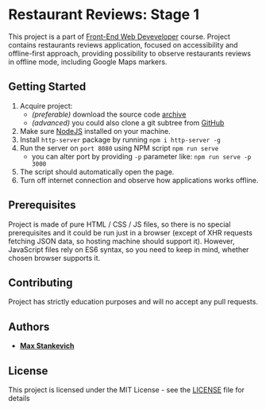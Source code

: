 # Restaurant Reviews: Stage 1
This project is a part of [Front-End Web Deveveloper](https://www.udacity.com/course/front-end-web-developer-nanodegree--nd001) course.
Project contains restaurants reviews application, focused on accessibility and offline-first approach, providing possibility to observe restaurants reviews in offline mode, including Google Maps markers.

## Getting Started
1. Acquire project:
    - *(preferable)* download the source code [archive](https://github.com/gavar/google-front-end-web-developer/releases/download/project%2Frestaurants-v1/restaurants-reviews-v1.zip)
    - *(advanced)* you could also clone a git subtree from [GitHub](https://github.com/gavar/google-front-end-web-developer/tree/develop/frontend-apps/14)
2. Make sure [NodeJS](https://nodejs.org) installed on your machine.
3. Install `http-server` package by running `npm i http-server -g`
4. Run the server on `port 8080` using NPM script `npm run serve`
    * you can alter port by providing `-p` parameter like: `npm run serve -p 3000`
5. The script should automatically open the page.
6. Turn off internet connection and observe how applications works offline.

## Prerequisites
Project is made of pure HTML / CSS / JS files, so there is no special prerequisites and it could be run just in a browser (except of XHR requests fetching JSON data, so hosting machine should support it).
However, JavaScript files rely on ES6 syntax, so you need to keep in mind, whether chosen browser supports it.

## Contributing
Project has strictly education purposes and will no accept any pull requests.

## Authors
* **[Max Stankevich](https://github.com/gavar)**

## License
This project is licensed under the MIT License - see the [LICENSE](LICENSE.md) file for details



